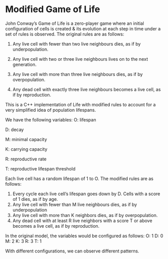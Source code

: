 # Modified Game of Life
John Conway’s Game of Life is a zero-player game where an initial configuration of cells is created & its evolution at each step in time under a set of rules is observed. The original rules are as follows:

1. Any live cell with fewer than two live neighbours dies, as if by underpopulation.

2. Any live cell with two or three live neighbours lives on to the next generation.

3. Any live cell with more than three live neighbours dies, as if by overpopulation.

4. Any dead cell with exactly three live neighbours becomes a live cell, as if by reproduction.

This is a C++ implementation of Life with modified rules to account for a very simplified idea of population lifespans.

We have the following variables: 
O: lifespan

D: decay

M: minimal capacity

K: carrying capacity

R: reproductive rate

T: reproductive lifespan threshold

Each live cell has a random lifespan of 1 to O. The modified rules are as follows: 

1. Every cycle each live cell’s lifespan goes down by D. Cells with a score of 1 dies, as if by age.  
2. Any live cell with fewer than M live neighbours dies, as if by underpopulation
3. Any live cell with more than K neighbors dies, as if by overpopulation.
4. Any dead cell with at least R live neighbors with a score T or above becomes a live cell, as if by reproduction. 

In the original model, the variables would be configured as follows:
O: 1
D: 0
M: 2
K: 3
R: 3
T: 1

With different configurations, we can observe different patterns. 
